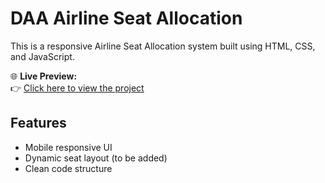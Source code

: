# DAA Airline Seat Allocation

This is a responsive Airline Seat Allocation system built using HTML, CSS, and JavaScript.

🌐 **Live Preview:**  
👉 [Click here to view the project](https://priyanshu-chand.github.io/Air-Line_Seat-Allocation_Project/login.html)

## Features
- Mobile responsive UI
- Dynamic seat layout (to be added)
- Clean code structure
